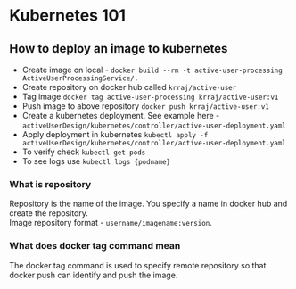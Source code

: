 # Kubernetes 101

## How to deploy an image to kubernetes

- Create image on local - `docker build --rm -t active-user-processing ActiveUserProcessingService/.`
- Create repository on docker hub called `krraj/active-user`
- Tag image `docker tag active-user-processing krraj/active-user:v1`
- Push image to above repository `docker push krraj/active-user:v1`
- Create a kubernetes deployment. See example here - `activeUserDesign/kubernetes/controller/active-user-deployment.yaml`
- Apply deployment in kubernetes `kubectl apply -f activeUserDesign/kubernetes/controller/active-user-deployment.yaml`
- To verify check `kubectl get pods`
- To see logs use `kubectl logs {podname}`

### What is repository

Repository is the name of the image. You specify a name in docker hub and create the repository.  
Image repository format - `username/imagename:version`.

### What does docker tag command mean

The docker tag command is used to specify remote repository so that docker push can identify and push the image.
